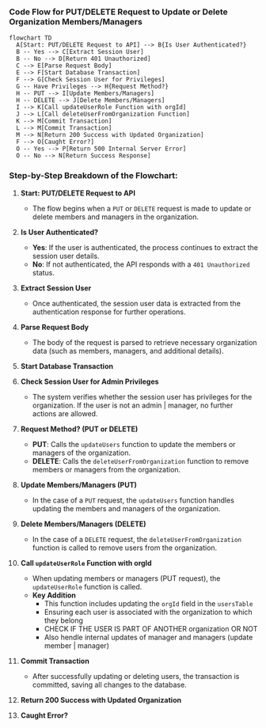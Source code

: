 ### Code Flow for PUT/DELETE Request to Update or Delete Organization Members/Managers

```mermaid
flowchart TD
  A[Start: PUT/DELETE Request to API] --> B{Is User Authenticated?}
  B -- Yes --> C[Extract Session User]
  B -- No --> D[Return 401 Unauthorized]
  C --> E[Parse Request Body]
  E --> F[Start Database Transaction]
  F --> G[Check Session User for Privileges]
  G -- Have Privileges --> H{Request Method?}
  H -- PUT --> I[Update Members/Managers]
  H -- DELETE --> J[Delete Members/Managers]
  I --> K[Call updateUserRole Function with orgId]
  J --> L[Call deleteUserFromOrganization Function]
  K --> M[Commit Transaction]
  L --> M[Commit Transaction]
  M --> N[Return 200 Success with Updated Organization]
  F --> O[Caught Error?]
  O -- Yes --> P[Return 500 Internal Server Error]
  O -- No --> N[Return Success Response]
```

### Step-by-Step Breakdown of the Flowchart:

1. **Start: PUT/DELETE Request to API**
   - The flow begins when a `PUT` or `DELETE` request is made to update or delete members and managers in the organization.

2. **Is User Authenticated?**
   - **Yes**: If the user is authenticated, the process continues to extract the session user details.
   - **No**: If not authenticated, the API responds with a `401 Unauthorized` status.

3. **Extract Session User**
   - Once authenticated, the session user data is extracted from the authentication response for further operations.

4. **Parse Request Body**
   - The body of the request is parsed to retrieve necessary organization data (such as members, managers, and additional details).

5. **Start Database Transaction**

6. **Check Session User for Admin Privileges**
   - The system verifies whether the session user has privileges for the organization. If the user is not an admin | manager, no further actions are allowed.

7. **Request Method? (PUT or DELETE)**
   - **PUT**: Calls the `updateUsers` function to update the members or managers of the organization.
   - **DELETE**: Calls the `deleteUserFromOrganization` function to remove members or managers from the organization.

8. **Update Members/Managers (PUT)**
   - In the case of a `PUT` request, the `updateUsers` function handles updating the members and managers of the organization.

9. **Delete Members/Managers (DELETE)**
   - In the case of a `DELETE` request, the `deleteUserFromOrganization` function is called to remove users from the organization.

10. **Call `updateUserRole` Function with orgId**
    - When updating members or managers (PUT request), the `updateUserRole` function is called.
    - **Key Addition**
      - This function includes updating the `orgId` field in the `usersTable`
      - Ensuring each user is associated with the organization to which they belong
      - CHECK IF THE USER IS PART OF ANOTHER organization OR NOT 
      - Also hendle internal updates of manager and managers (update member | manager)


11. **Commit Transaction**
    - After successfully updating or deleting users, the transaction is committed, saving all changes to the database.

12. **Return 200 Success with Updated Organization**

13. **Caught Error?**
    
